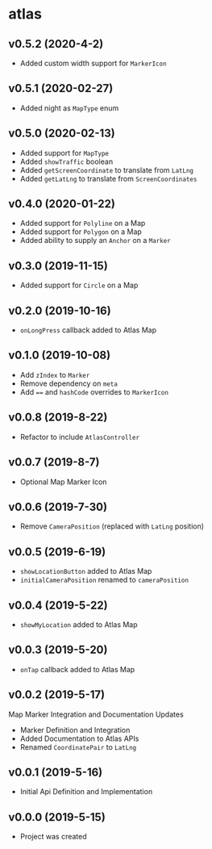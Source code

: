 # atlas

## v0.5.2 (2020-4-2)

- Added custom width support for `MarkerIcon`

## v0.5.1 (2020-02-27)

- Added night as `MapType` enum

## v0.5.0 (2020-02-13)

- Added support for `MapType`
- Added `showTraffic` boolean
- Added `getScreenCoordinate` to translate from `LatLng`
- Added `getLatLng` to translate from `ScreenCoordinates`

## v0.4.0 (2020-01-22)

- Added support for `Polyline` on a Map
- Added support for `Polygon` on a Map
- Added ability to supply an `Anchor` on a `Marker`

## v0.3.0 (2019-11-15)

- Added support for `Circle` on a Map

## v0.2.0 (2019-10-16)

- `onLongPress` callback added to Atlas Map

## v0.1.0 (2019-10-08)

- Add `zIndex` to `Marker`
- Remove dependency on `meta`
- Add `==` and `hashCode` overrides to `MarkerIcon`

## v0.0.8 (2019-8-22)

- Refactor to include `AtlasController`

## v0.0.7 (2019-8-7)

- Optional Map Marker Icon

## v0.0.6 (2019-7-30)

- Remove `CameraPosition` (replaced with `LatLng` position)

## v0.0.5 (2019-6-19)

- `showLocationButton` added to Atlas Map
- `initialCameraPosition` renamed to `cameraPosition`

## v0.0.4 (2019-5-22)

- `showMyLocation` added to Atlas Map

## v0.0.3 (2019-5-20)

- `onTap` callback added to Atlas Map

## v0.0.2 (2019-5-17)

Map Marker Integration and Documentation Updates

- Marker Definition and Integration
- Added Documentation to Atlas APIs
- Renamed `CoordinatePair` to `LatLng`

## v0.0.1 (2019-5-16)

- Initial Api Definition and Implementation

## v0.0.0 (2019-5-15)

- Project was created

